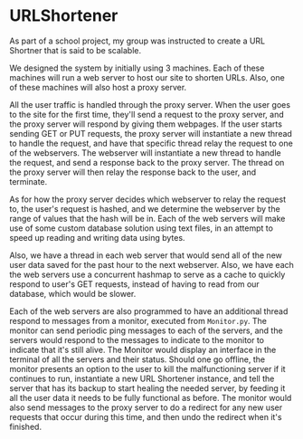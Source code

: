 # URLShortener

As part of a school project, my group was instructed to create a URL Shortner that is said to be scalable.

We designed the system by initially using 3 machines. Each of these machines will run a web server to host our site to shorten URLs. Also, one of these machines will also host a proxy server.

All the user traffic is handled through the proxy server. When the user goes to the site for the first time, they'll send a request to the proxy server, and the proxy server will respond by giving them webpages. If the user starts sending GET or PUT requests, the proxy server will instantiate a new thread to handle the request, and have that specific thread relay the request to one of the webservers. The webserver will instantiate a new thread to handle the request, and send a response back to the proxy server. The thread on the proxy server will then relay the response back to the user, and terminate.

As for how the proxy server decides which webserver to relay the request to, the user's request is hashed, and we determine the webserver by the range of values that the hash will be in. Each of the web servers will make use of some custom database solution using text files, in an attempt to speed up reading and writing data using bytes.

Also, we have a thread in each web server that would send all of the new user data saved for the past hour to the next webserver. Also, we have each the web servers use a concurrent hashmap to serve as a cache to quickly respond to user's GET requests, instead of having to read from our database, which would be slower.

Each of the web servers are also programmed to have an additional thread respond to messages from a monitor, executed from `Monitor.py`. The monitor can send periodic ping messages to each of the servers, and the servers would respond to the messages to indicate to the monitor to indicate that it's still alive. The Monitor would display an interface in the terminal of all the servers and their status. Should one go offline, the monitor presents an option to the user to kill the malfunctioning server if it continues to run, instantiate a new URL Shortener instance, and tell the server that has its backup to start healing the needed server, by feeding it all the user data it needs to be fully functional as before. The monitor would also send messages to the proxy server to do a redirect for any new user requests that occur during this time, and then undo the redirect when it's finished.
